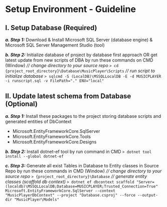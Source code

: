 # Setup Environment - Guideline

## I. Setup Database (Required)
**_a. Step 1:_** Download & Install Microsoft SQL Server (database engine) & Microsoft SQL Server Management Studio (tool)

**_b. Step 2:_** Initialize database of project by database first approach OR get latest update from new scripts of DBA by run these commands on CMD (Window)
_// change directory to your source repo_
`> cd {project_root_directory}\Database\MusicPlayer\Scripts` 
_// run script to initialize database_
`> sqlcmd -S (LocalDB)\MSSQLLocalDB -E -d MUSICPLAYER -i runscript.sql -v FilePath="." ENV="local"`

## II. Update latest schema from Database (Optional)
**_a. Step 1:_** Install these packages to the project storing database scripts and generated entities of DbContext
- Microsoft.EntityFrameworkCore.SqlServer
- Microsoft.EntityFrameworkCore.Tools
- Microsoft.EntityFrameworkCore.Designs

**_b. Step 2:_** Install dotnet-ef tool by run command in CMD
`> dotnet tool install --global dotnet-ef`

**_c. Step 3:_** Generate all exist Tables in Database to Entity classes in Source Repo by run these commands in CMD (Window)
_// change directory to your source repo_
`> {project_root_directory}\Database`
_// generate entity classes (scaffold db context)_
`> dotnet ef dbcontext scaffold "Server=(localdb)\MSSQLLocalDB;Database=MUSICPLAYER;Trusted_Connection=True" Microsoft.EntityFrameworkCore.SqlServer --context "MusicPlayerDbContext" --project "Database.csproj" --force --output-dir "MusicPlayer\Models"`
